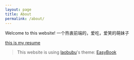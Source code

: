 ```yaml
---
layout: page
title: About
permalink: /about/
---
```


Welcome to this website!
一个热衷前端的，爱吃，爱笑的萌妹子

[this is my resume](https://github.com/darlings/darlings.github.io/blob/master/image/resume.pdf)
> This website is using [laobubu](http://laobubu.net)'s theme: [EasyBook](https://github.com/laobubu/jekyll-theme-EasyBook)
